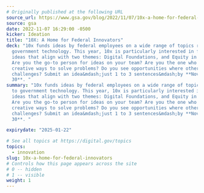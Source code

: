 ```yaml
---
# Originally published at the following URL
source_url: https://www.gsa.gov/blog/2022/11/07/10x-a-home-for-federal-innovators
source: gsa
date: 2022-11-07 16:29:00 -0500
kicker: Ideation
title: "10X: A Home for Federal Innovators"
deck: "10x funds ideas by federal employees on a wide range of topics related to
  government technology. This year, 10x is particularly interested in funding
  ideas that align with two themes: Digital Foundations, and Equity in Delivery.
  Are you the go-to person for ideas on your team? Are you the one who finds
  creative ways to solve problems? Do you see opportunities where others see
  challenges? Submit an idea&mdash;just 1 to 3 sentences&mdash;by **November
  30**. "
summary: "10x funds ideas by federal employees on a wide range of topics related
  to government technology. This year, 10x is particularly interested in funding
  ideas that align with two themes: Digital Foundations, and Equity in Delivery.
  Are you the go-to person for ideas on your team? Are you the one who finds
  creative ways to solve problems? Do you see opportunities where others see
  challenges? Submit an idea&mdash;just 1 to 3 sentences&mdash;by **November
  30**. "

expirydate: "2025-01-22"

# See all topics at https://digital.gov/topics
topics:
  - innovation
slug: 10x-a-home-for-federal-innovators
# Controls how this page appears across the site
# 0 -- hidden
# 1 -- visible
weight: 1
---
```

